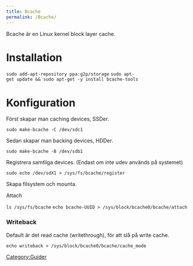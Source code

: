 ```yaml
---
title: Bcache
permalink: /Bcache/
---
```


Bcache är en Linux kernel block layer cache.

Installation
============

`sudo add-apt-repository ppa:g2p/storage`
`sudo apt-get update && sudo apt-get -y install bcache-tools`

Konfiguration
=============

Först skapar man caching devices, SSDer.

`sudo make-bcache -C /dev/sdc1`

Sedan skapar man backing devices, HDDer.

`sudo make-bcache -B /dev/sdb1`

Registrera samtliga devices. (Endast om inte udev används på systemet)

`sudo echo /dev/sdX1 > /sys/fs/bcache/register`

Skapa filsystem och mounta.

Attach

`ls /sys/fs/bcache`
`echo bcache-UUID > /sys/block/bcache0/bcache/attach`

### Writeback

Default är det read cache (writethrough), för att slå på write cache.

`echo writeback > /sys/block/bcache0/bcache/cache_mode`

[Category:Guider](/Category:Guider "wikilink")